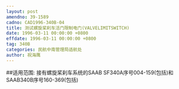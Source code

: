 ```yaml
---
layout: post
amendno: 39-1589
cadno: CAD1996-340B-04
title: 测试螺旋桨刹车活门限制电门(VALVELIMITSWITCH)
date: 1996-03-11 00:00:00 +0800
effdate: 1996-03-11 00:00:00 +0800
tag: 340B
categories: 民航中南管理局适航处
author: 祝海鹰
---
```


##适用范围:
接有螺旋桨刹车系统的SAAB  SF340A序号004-159(包括)和SAAB340B序号160-369(包括)

